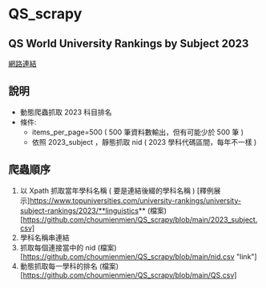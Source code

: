 # QS_scrapy
 
## QS World University Rankings by Subject 2023
[網路連結](https://www.topuniversities.com/subject-rankings/2023?qs_qp=topnav)

## 說明
 - 動態爬蟲抓取 2023 科目排名
 - 條件:
   *  items_per_page=500 ( 500 筆資料數輸出，但有可能少於 500 筆 )
   *  依照 2023_subject ，靜態抓取 nid  ( 2023 學科代碼區間，每年不一樣 )

## 爬蟲順序
 1. 以 Xpath 抓取當年學科名稱 ( 要是連結後綴的學科名稱 )  [釋例展示]https://www.topuniversities.com/university-rankings/university-subject-rankings/2023/**linguistics** (檔案)[https://github.com/choumienmien/QS_scrapy/blob/main/2023_subject.csv]
 2. 學科名稱串連結
 3. 抓取每個連接當中的 nid (檔案)[https://github.com/choumienmien/QS_scrapy/blob/main/nid.csv "link"]
 4. 動態抓取每一學科的排名 (檔案)[https://github.com/choumienmien/QS_scrapy/blob/main/QS.csv]
